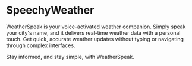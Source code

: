 # SpeechyWeather

WeatherSpeak is your voice-activated weather companion. Simply speak your city's name, and it delivers real-time weather data with a personal touch. Get quick, accurate weather updates without typing or navigating through complex interfaces.

Stay informed, and stay simple, with WeatherSpeak.
